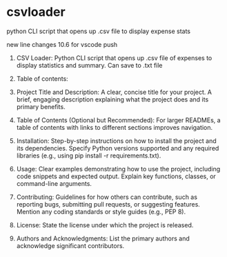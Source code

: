 # csvloader
python CLI script that opens up .csv file to display expense stats

new line changes 10.6 for vscode push

1. CSV Loader: 
Python CLI script that opens up .csv file of expenses to display statistics and summary. Can save to .txt file

2. Table of contents: 


1. Project Title and Description:
A clear, concise title for your project.
A brief, engaging description explaining what the project does and its primary benefits.
2. Table of Contents (Optional but Recommended):
For larger READMEs, a table of contents with links to different sections improves navigation.
3. Installation:
Step-by-step instructions on how to install the project and its dependencies.
Specify Python versions supported and any required libraries (e.g., using pip install -r requirements.txt).
4. Usage:
Clear examples demonstrating how to use the project, including code snippets and expected output.
Explain key functions, classes, or command-line arguments.
5. Contributing:
Guidelines for how others can contribute, such as reporting bugs, submitting pull requests, or suggesting features.
Mention any coding standards or style guides (e.g., PEP 8).
6. License:
State the license under which the project is released.
7. Authors and Acknowledgments:
List the primary authors and acknowledge significant contributors.